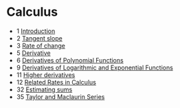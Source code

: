﻿# Calculus

- 1 [Introduction](introduction)
- 2 [Tangent slope](tangent-slope)
- 3 [Rate of change](rate-of-change)
- 5 [Derivative](derivative)
- 6 [Derivatives of Polynomial Functions](derivatives-polynomial-functions)
- 9 [Derivatives of Logarithmic and Exponential Functions](derivatives-of-logarithmic-and-exponential-functions)
- 11 [Higher derivatives](higher-derivatives)
- 12 [Related Rates in Calculus](related-rates)
- 32 [Estimating sums](estimating-sums)
- 35 [Taylor and Maclaurin Series](taylor-maclaurin-series)